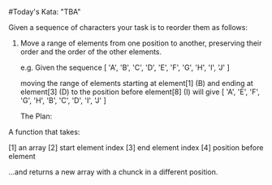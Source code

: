 #Today's Kata: "TBA"

Given a sequence of characters your task is to reorder them as follows:

1) Move a range of elements from one position to another, preserving their order and the order of the other elements.

   e.g. Given the sequence
   [ 'A', 'B', 'C', 'D', 'E', 'F', 'G', 'H', 'I', 'J' ]

   moving the range of elements starting at element[1] (B) and ending at element[3] (D) to the position before element[8] (I) will give
   [ 'A', 'E', 'F', 'G', 'H', 'B', 'C', 'D', 'I', 'J' ]

   The Plan:

A function that takes:

[1]  an array
[2] start element index
[3] end element index
[4] position before element

 ...and returns a new array with a chunck in a different position.

